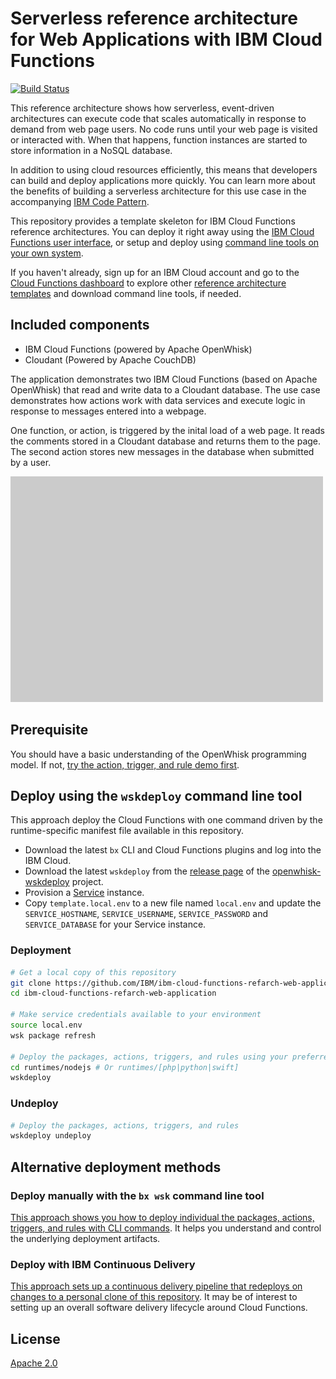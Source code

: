 # Serverless reference architecture for Web Applications with IBM Cloud Functions

[![Build Status](https://travis-ci.org/IBM/ibm-cloud-functions-refarch-web-application.svg?branch=master)](https://travis-ci.org/IBM/ibm-cloud-functions-web-application)

This reference architecture shows how serverless, event-driven architectures can execute code that scales automatically in response to demand from web page users. No code runs until your web page is visited or interacted with. When that happens, function instances are started to store information in a NoSQL database.

In addition to using cloud resources efficiently, this means that developers can build and deploy applications more quickly. You can learn more about the benefits of building a serverless architecture for this use case in the accompanying [IBM Code Pattern](https://developer.ibm.com/code/technologies/serverless/).

This repository provides a template skeleton for IBM Cloud Functions reference architectures. You can deploy it right away using the [IBM Cloud Functions user interface](#deploy-through-the-ibm-cloud-functions-console-user-interface), or setup and deploy using [command line tools on your own system](#deploy-using-the-wskdeploy-command-line-tool).

If you haven't already, sign up for an IBM Cloud account and go to the [Cloud Functions dashboard](https://console.bluemix.net/openwhisk/) to explore other [reference architecture templates](https://github.com/topics/ibm-cloud-functions-refarch) and download command line tools, if needed.

## Included components

- IBM Cloud Functions (powered by Apache OpenWhisk)
- Cloudant (Powered by Apache CouchDB)

The application demonstrates two IBM Cloud Functions (based on Apache OpenWhisk) that read and write data to a Cloudant database. The use case demonstrates how actions work with data services and execute logic in response to messages entered into a webpage.

One function, or action, is triggered by the inital load of a web page. It reads the comments stored in a Cloudant database and returns them to the page. The second action stores new messages in the database when submitted by a user.

![Sample Architecture](img/refarch-placeholder.png)

## Prerequisite
You should have a basic understanding of the OpenWhisk programming model. If not, [try the action, trigger, and rule demo first](https://github.com/IBM/openwhisk-action-trigger-rule).


## Deploy using the `wskdeploy` command line tool

This approach deploy the Cloud Functions with one command driven by the runtime-specific manifest file available in this repository.

- Download the latest `bx` CLI and Cloud Functions plugins and log into the IBM Cloud.
- Download the latest `wskdeploy` from the [release page](https://github.com/apache/incubator-openwhisk-wskdeploy/releases) of the [openwhisk-wskdeploy](https://github.com/apache/incubator-openwhisk-wskdeploy) project.
- Provision a [Service](https://console.ng.bluemix.net/catalog/services/) instance.
- Copy `template.local.env` to a new file named `local.env` and update the `SERVICE_HOSTNAME`, `SERVICE_USERNAME`, `SERVICE_PASSWORD` and `SERVICE_DATABASE` for your Service instance.

### Deployment

```bash
# Get a local copy of this repository
git clone https://github.com/IBM/ibm-cloud-functions-refarch-web-application.git
cd ibm-cloud-functions-refarch-web-application

# Make service credentials available to your environment
source local.env
wsk package refresh

# Deploy the packages, actions, triggers, and rules using your preferred language
cd runtimes/nodejs # Or runtimes/[php|python|swift]
wskdeploy
```

### Undeploy

```bash
# Deploy the packages, actions, triggers, and rules
wskdeploy undeploy
```

## Alternative deployment methods

### Deploy manually with the `bx wsk` command line tool

[This approach shows you how to deploy individual the packages, actions, triggers, and rules with CLI commands](bx-wsk/README.md). It helps you understand and control the underlying deployment artifacts.

### Deploy with IBM Continuous Delivery

[This approach sets up a continuous delivery pipeline that redeploys on changes to a personal clone of this repository](bx-cd/README.md). It may be of interest to setting up an overall software delivery lifecycle around Cloud Functions.

## License

[Apache 2.0](LICENSE)


